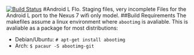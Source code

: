 [![Build Status](https://travis-ci.org/Android-L-Porting-Team/Android-L-Mako.svg?branch=master)](https://travis-ci.org/Android-L-Porting-Team/Android-L-Mako)
#Android L Flo. Staging files, very incomplete
Files for the Android L port to the Nexus 7 wifi only model.
##Build Requirements
The makefiles assume a linux environment where `abootimg` is avaliable. This is avaliable as a package for most distributions:
* Debian/Ubuntu: `# apt-get install abootimg`
* Arch: `$ pacaur -S abootimg-git`
